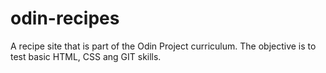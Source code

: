 # odin-recipes

A recipe site that is part of the Odin Project curriculum. The objective is to test basic HTML, CSS ang GIT skills.